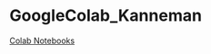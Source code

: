 # GoogleColab_Kanneman
[Colab Notebooks](https://drive.google.com/drive/folders/1JhhIei4nGtzvcjcAlzrcSIHJqmHUigsy?usp=sharing)
